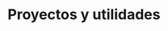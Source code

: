 ---
title: Proyectos y utilidades
description: Cosas que pienso
#image: Selection_458.png

sitemap:
    disable: true

# Badge style
style:
    background: "#2a9d8f"
    color: "#fff"
---